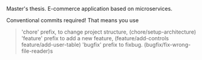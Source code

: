 Master's thesis.
E-commerce application based on microservices.


Conventional commits required!
That means you use
> 'chore' prefix, to change project structure, (chore/setup-architecture)
> 'feature' prefix to add a new feature, (feature/add-controls feature/add-user-table)
> 'bugfix' prefix to fixbug. (bugfix/fix-wrong-file-reader)s